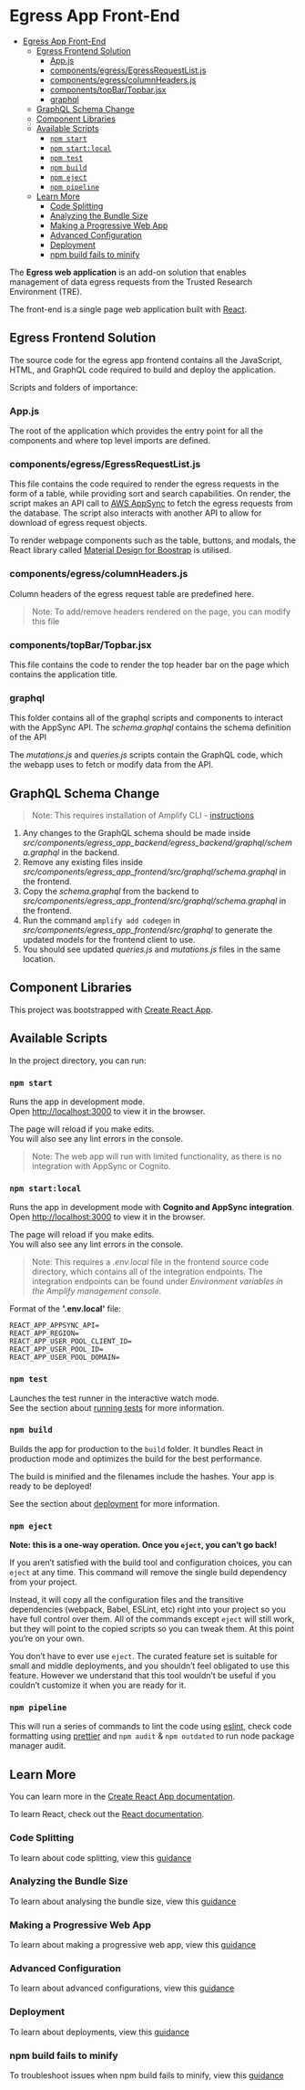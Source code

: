 # Egress App Front-End

- [Egress App Front-End](#egress-app-front-end)
  - [Egress Frontend Solution](#egress-frontend-solution)
    - [App.js](#appjs)
    - [components/egress/EgressRequestList.js](#componentsegressegressrequestlistjs)
    - [components/egress/columnHeaders.js](#componentsegresscolumnheadersjs)
    - [components/topBar/Topbar.jsx](#componentstopbartopbarjsx)
    - [graphql](#graphql)
  - [GraphQL Schema Change](#graphql-schema-change)
  - [Component Libraries](#component-libraries)
  - [Available Scripts](#available-scripts)
    - [`npm start`](#npm-start)
    - [`npm start:local`](#npm-startlocal)
    - [`npm test`](#npm-test)
    - [`npm build`](#npm-build)
    - [`npm eject`](#npm-eject)
    - [`npm pipeline`](#npm-pipeline)
  - [Learn More](#learn-more)
    - [Code Splitting](#code-splitting)
    - [Analyzing the Bundle Size](#analyzing-the-bundle-size)
    - [Making a Progressive Web App](#making-a-progressive-web-app)
    - [Advanced Configuration](#advanced-configuration)
    - [Deployment](#deployment)
    - [npm build fails to minify](#npm-build-fails-to-minify)

The **Egress web application** is an add-on solution that enables management of data egress requests
 from the Trusted Research Environment (TRE).

The front-end is a single page web application built with [React](https://reactjs.org/).

## Egress Frontend Solution

The source code for the egress app frontend contains all the JavaScript, HTML, and GraphQL code required
 to build and deploy the application.

Scripts and folders of importance:

### App.js

The root of the application which provides the entry point for all the components and where
 top level imports are defined.

### components/egress/EgressRequestList.js

This file contains the code required to render the egress requests in the form of a table, while providing
 sort and search capabilities. On render, the script makes an API call to
 [AWS AppSync](https://aws.amazon.com/appsync/) to fetch the egress requests from the database. The script
 also interacts with another API to allow for download of egress request objects.

To render webpage components such as the table, buttons, and modals, the React library called
 [Material Design for Boostrap](https://mdbootstrap.com/docs/react/) is utilised.

### components/egress/columnHeaders.js

Column headers of the egress request table are predefined here.
>Note: To add/remove headers rendered on the page, you can modify this file

### components/topBar/Topbar.jsx

This file contains the code to render the top header bar on the page which contains the application title.

### graphql

This folder contains all of the graphql scripts and components to interact with the AppSync API.
 The *schema.graphql* contains the schema definition of the API

The *mutations.js* and *queries.js* scripts contain the GraphQL code, which the webapp uses
 to fetch or modify data from the API.

## GraphQL Schema Change

>Note: This requires installation of Amplify CLI - [instructions](https://docs.amplify.aws/cli/start/install)

1. Any changes to the GraphQL schema should be made inside
 *src/components/egress_app_backend/egress_backend/graphql/schema.graphql* in the backend.
1. Remove any existing files inside *src/components/egress_app_frontend/src/graphql/schema.graphql*
 in the frontend.
1. Copy the *schema.graphql* from the backend to *src/components/egress_app_frontend/src/graphql/schema.graphql*
 in the frontend.
1. Run the command `amplify add codegen` in *src/components/egress_app_frontend/src/graphql* to generate
 the updated models
 for the frontend client to use.
1. You should see updated *queries.js* and *mutations.js* files in the same location.

## Component Libraries

This project was bootstrapped with [Create React App](https://github.com/facebook/create-react-app).

## Available Scripts

In the project directory, you can run:

### `npm start`

Runs the app in development mode.\
Open [http://localhost:3000](http://localhost:3000) to view it in the browser.

The page will reload if you make edits.\
You will also see any lint errors in the console.

>Note: The web app will run with limited functionality, as there is no integration with AppSync or Cognito.

### `npm start:local`

Runs the app in development mode with **Cognito and AppSync integration**.\
Open [http://localhost:3000](http://localhost:3000) to view it in the browser.

The page will reload if you make edits.\
You will also see any lint errors in the console.

>Note: This requires a *.env.local* file in the frontend source code directory, which contains
>all of the integration endpoints. The integration endpoints can be found under *Environment
>variables in the Amplify management console*.

Format of the **'.env.local'** file:

```console
REACT_APP_APPSYNC_API=
REACT_APP_REGION=
REACT_APP_USER_POOL_CLIENT_ID=
REACT_APP_USER_POOL_ID=
REACT_APP_USER_POOL_DOMAIN=
```

### `npm test`

Launches the test runner in the interactive watch mode.\
See the section about [running tests](https://facebook.github.io/create-react-app/docs/running-tests)
 for more information.

### `npm build`

Builds the app for production to the `build` folder.
It bundles React in production mode and optimizes the build for the best performance.

The build is minified and the filenames include the hashes. Your app is ready to be deployed!

See the section about [deployment](https://facebook.github.io/create-react-app/docs/deployment)
 for more information.

### `npm eject`

**Note: this is a one-way operation. Once you `eject`, you can’t go back!**

If you aren’t satisfied with the build tool and configuration choices, you can `eject` at any time.
 This command will remove the single build dependency from your project.

Instead, it will copy all the configuration files and the transitive dependencies (webpack, Babel, ESLint, etc)
 right into your project so you have full control over them. All of the commands except `eject` will still work,
 but they will point to the copied scripts so you can tweak them. At this point you’re on your own.

You don’t have to ever use `eject`. The curated feature set is suitable for small and middle deployments,
 and you shouldn’t feel obligated to use this feature. However we understand that this tool wouldn’t be useful
 if you couldn’t customize it when you are ready for it.

### `npm pipeline`

This will run a series of commands to lint the
code using [eslint](https://eslint.org/), check code formatting
using [prettier](https://prettier.io/) and
`npm audit` & `npm outdated` to run node package manager audit.

## Learn More

You can learn more in the [Create React App documentation](https://facebook.github.io/create-react-app/docs/getting-started).

To learn React, check out the [React documentation](https://reactjs.org/).

### Code Splitting

To learn about code splitting, view this [guidance](https://facebook.github.io/create-react-app/docs/code-splitting)

### Analyzing the Bundle Size

To learn about analysing the bundle size, view this [guidance](https://facebook.github.io/create-react-app/docs/analyzing-the-bundle-size)

### Making a Progressive Web App

To learn about making a progressive web app, view this [guidance](https://facebook.github.io/create-react-app/docs/making-a-progressive-web-app)

### Advanced Configuration

To learn about advanced configurations, view this [guidance](https://facebook.github.io/create-react-app/docs/advanced-configuration)

### Deployment

To learn about deployments, view this [guidance](https://facebook.github.io/create-react-app/docs/deployment)

### npm build fails to minify

To troubleshoot issues when npm build fails to minify, view this [guidance](https://facebook.github.io/create-react-app/docs/troubleshooting#npm-run-build-fails-to-minify)
